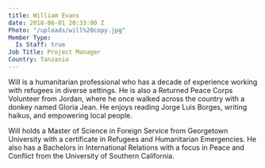 ```yaml
---
title: William Evans
date: 2018-06-01 20:33:00 Z
Photo: "/uploads/will%20copy.jpg"
Member Type:
  Is Staff: true
Job Title: Project Manager
Country: Tanzania
---
```


Will is a humanitarian professional who has a decade of experience working with refugees in diverse settings. He is also a Returned Peace Corps Volunteer from Jordan, where he once walked across the country with a donkey named Gloria Jean. He enjoys reading Jorge Luis Borges, writing haikus, and empowering local people.  
  
Will holds a Master of Science in Foreign Service from Georgetown University with a certificate in Refugees and Humanitarian Emergencies. He also has a Bachelors in International Relations with a focus in Peace and Conflict from the University of Southern California. 